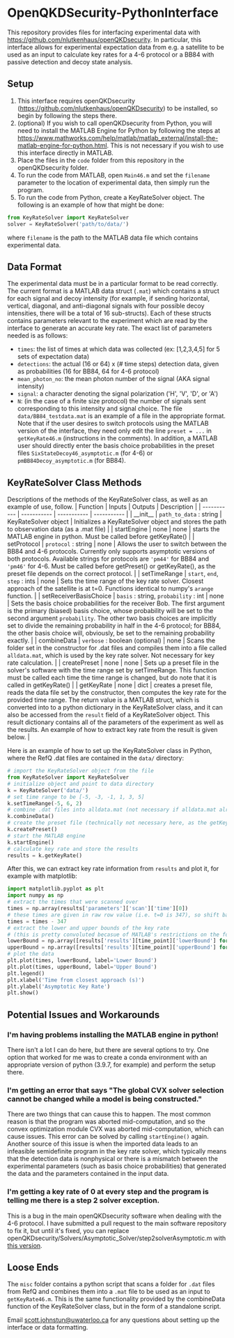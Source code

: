 # OpenQKDSecurity-PythonInterface
This repository provides files for interfacing experimental data with https://github.com/nlutkenhaus/openQKDsecurity. In particular, this interface allows for experimental expectation data from e.g. a satellite to be used as an input to calculate key rates for a 4-6 protocol or a BB84 with passive detection and decoy state analysis.

## Setup
1. This interface requires openQKDsecurity (https://github.com/nlutkenhaus/openQKDsecurity) to be installed, so begin by following the steps there. 
2. (optional) If you wish to call openQKDsecurity from Python, you will need to install the MATLAB Engine for Python by following the steps at https://www.mathworks.com/help/matlab/matlab_external/install-the-matlab-engine-for-python.html. This is not necessary if you wish to use this interface directly in MATLAB.
3. Place the files in the `code` folder from this repository in the openQKDsecurity folder.
4. To run the code from MATLAB, open `Main46.m` and set the `filename` parameter to the location of experimental data, then simply run the program. 
5. To run the code from Python, create a KeyRateSolver object. The following is an example of how that might be done:
```python
from KeyRateSolver import KeyRateSolver
solver = KeyRateSolver('path/to/data/')
```
where `filename` is the path to the MATLAB data file which contains experimental data.

## Data Format
The experimental data must be in a particular format to be read correctly. The current format is a MATLAB data struct (`.mat`) which contains a struct for each signal and decoy intensity (for example, if sending horizontal, vertical, diagonal, and anti-diagonal signals with four possible decoy intensities, there will be a total of 16 sub-structs). Each of these structs contains parameters relevant to the experiment which are read by the interface to generate an accurate key rate. The exact list of parameters needed is as follows:
- `times`: the list of times at which data was collected (ex: [1,2,3,4,5] for 5 sets of expectation data)
- `detections`: the actual (16 or 64) x (# time steps) detection data, given as probabilities (16 for BB84, 64 for 4-6 protocol)
- `mean_photon_no`: the mean photon number of the signal (AKA signal intensity)
- `signal`: a character denoting the signal polarization ('H', 'V', 'D', or 'A')
- `N`: (in the case of a finite size protocol) the number of signals sent corresponding to this intensity and signal choice. 
The file `data/BB84_testdata.mat` is an example of a file in the appropriate format. Note that if the user desires to switch protocols using the MATLAB version of the interface, they need only edit the line `preset = ...` in `getKeyRate46.m` (instructions in the comments). In addition, a MATLAB user should directly enter the basis choice probabilities in the preset files `SixStateDecoy46_asymptotic.m` (for 4-6) or `pmBB84Decoy_asymptotic.m` (for BB84). 

## KeyRateSolver Class Methods
Descriptions of the methods of the KeyRateSolver class, as well as an example of use, follow.
| Function | Inputs | Outputs | Description |
| ----------- | ----------- | ----------- | ----------- |
| \_\_init\_\_ | `path_to_data` : string | KeyRateSolver object | Initializes a KeyRateSolver object and stores the path to observation data (as a .mat file) |
| startEngine | none | none | starts the MATLAB engine in python. Must be called before getKeyRate() |
| setProtocol | `protocol` : string | none | Allows the user to switch between the BB84 and 4-6 protocols. Currently only supports asymptotic versions of both protocols. Available strings for protocols are `'pm44'` for BB84 and `'pm46'` for 4-6. Must be called before getPreset() or getKeyRate(), as the preset file depends on the correct protocol. |
| setTimeRange | `start`, `end`, `step` : ints | none | Sets the time range of the key rate solver. Closest approach of the satellite is at t=0. Functions identical to numpy's `arange` function. |
| setReceiverBasisChoice | `basis` : string, `probability` : int | none | Sets the basis choice probabilities for the receiver Bob. The first argument is the primary (biased) basis choice, whose probability will be set to the second argument `probability`. The other two basis choices are implicitly set to divide the remaining probability in half in the 4-6 protocol; for BB84, the other basis choice will, obviously, be set to the remaining probability exactly. |
| combineData | `verbose` : boolean (optional) | none | Scans the folder set in the constructor for .dat files and compiles them into a file called `alldata.mat`, which is used by the key rate solver. Not necessary for key rate calculation. |
| createPreset | none | none | Sets up a preset file in the solver's software with the time range set by setTimeRange. This function must be called each time the time range is changed, but do note that it is called in getKeyRate() |
| getKeyRate | none | dict | creates a preset file, reads the data file set by the constructor, then computes the key rate for the provided time range. The return value is a MATLAB struct, which is converted into to a python dictionary in the KeyRateSolver class, and it can also be accessed from the `result` field of a KeyRateSolver object. This result dictionary contains all of the parameters of the experiment as well as the results. An example of how to extract key rate from the result is given below. |

Here is an example of how to set up the KeyRateSolver class in Python, where the RefQ .dat files are contained in the `data/` directory:
```python
# import the KeyRateSolver object from the file
from KeyRateSolver import KeyRateSolver
# initialize object and point to data directory
k = KeyRateSolver('data/')
# set time range to be [-5, -3, -1, 1, 3, 5]
k.setTimeRange(-5, 6, 2)  
# combine .dat files into alldata.mat (not necessary if alldata.mat already exists and is correct)
k.combineData()
# create the preset file (technically not necessary here, as the getKeyRate() call below calls this as well)
k.createPreset()
# start the MATLAB engine
k.startEngine()
# calculate key rate and store the results
results = k.getKeyRate()
```

After this, we can extract key rate information from `results` and plot it, for example with matplotlib:
```python
import matplotlib.pyplot as plt
import numpy as np
# extract the times that were scanned over
times = np.array(results['parameters']['scan']['time'][0])
# these times are given in raw row value (i.e. t=0 is 347), so shift back to be centered at t=0:
times = times - 347
# extract the lower and upper bounds of the key rate
# (this is pretty convoluted becasue of MATLAB's restrictions on the format of the data that can be returned to Python)
lowerBound = np.array([results['results'][time_point]['lowerBound'] for time_point in range(len(results['results']))])
upperBound = np.array([results['results'][time_point]['upperBound'] for time_point in range(len(results['results']))])
# plot the data
plt.plot(times, lowerBound, label='Lower Bound')
plt.plot(times, upperBound, label='Upper Bound')
plt.legend()
plt.xlabel('Time from closest approach (s)')
plt.ylabel('Asymptotic Key Rate')
plt.show()
```

## Potential Issues and Workarounds
### I'm having problems installing the MATLAB engine in python!
There isn't a lot I can do here, but there are several options to try. One option that worked for me was to create a conda environment with an appropriate version of python (3.9.7, for example) and perform the setup there.

### I'm getting an error that says "The global CVX solver selection cannot be changed while a model is being constructed."
There are two things that can cause this to happen. The most common reason is that the program was aborted mid-computation, and so the convex optimization module CVX was aborted mid-computation, which can cause issues. This error can be solved by calling `startEngine()` again. 
Another source of this issue is when the imported data leads to an infeasible semidefinite program in the key rate solver, which typically means that the detection data is nonphysical or there is a mismatch between the experimental parameters (such as basis choice probabilities) that generated the data and the parameters contained in the input data.

### I'm getting a key rate of 0 at every step and the program is telling me there is a step 2 solver exception.
This is a bug in the main openQKDsecurity software when dealing with the 4-6 protocol. I have submitted a pull request to the main software repository to fix it, but until it's fixed, you can replace openQKDsecurity/Solvers/Asymptotic_Solver/step2solverAsymptotic.m with [this version](https://github.com/Dot145/openQKDsecurity/blob/preRelease/Solvers/Asymptotic_Solver/step2SolverAsymptotic.m).

## Loose Ends

The `misc` folder contains a python script that scans a folder for `.dat` files from RefQ and combines them into a `.mat` file to be used as an input to `getKeyRate46.m`. This is the same functionality provided by the combineData function of the KeyRateSolver class, but in the form of a standalone script.

Email scott.johnstun@uwaterloo.ca for any questions about setting up the interface or data formatting.


